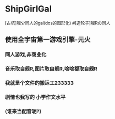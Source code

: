 # ShipGirlGal
[占坑]舰少同人的gal(dos的图形化)
#[造轮子]舰Rの同人
## 使用全宇宙第一游戏引擎-元火
### 同人游戏,非商业化
### 音乐取自舰R,图片取自舰R,啥啥都取自舰R
### 我就是个文件的搬运工233333
### 剧情也我写的 小学作文水平
### (谁来当配音呢?)
